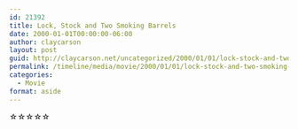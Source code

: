 ```yaml
---
id: 21392
title: Lock, Stock and Two Smoking Barrels
date: 2000-01-01T00:00:00-06:00
author: claycarson
layout: post
guid: http://claycarson.net/uncategorized/2000/01/01/lock-stock-and-two-smoking-barrels/
permalink: /timeline/media/movie/2000/01/01/lock-stock-and-two-smoking-barrels/
categories:
  - Movie
format: aside
---
```

<div class="media-details"></div>

<div class="media-creator"></div>

<div class="media-rating">☆☆☆☆☆</div>